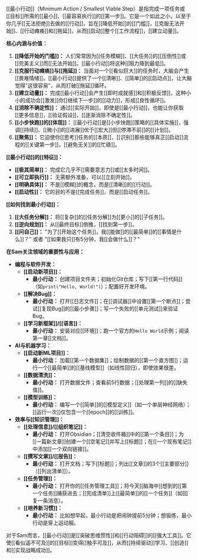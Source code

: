 [[最小行动]]（Minimum Action / Smallest Viable Step）是指完成一项任务或[[目标]]所需的[[最小]]、[[最容易执行]]的[[第一步]]。它是一个如此之小，以至于你几乎[[无法拒绝]]去做的[[行动]]，旨在[[降低开始]]的[[门槛]]，[[克服无法开始]]、[[行动瘫痪]]和[[拖延]]，从而[[启动]]整个[[工作流程]]，[[建立动量]]。

**核心内涵与价值：**

1.  **[[降低开始的门槛]]：** 人们常常因为[[任务模糊]]、[[大任务]]的[[压倒性]]或[[完美主义]]而[[无法开始]]。[[最小行动]]将这种[[阻力降到最低]]。
2.  **[[克服行动瘫痪]]与[[拖延]]：** 当面对一个[[看似巨大]]的任务时，大脑会产生[[畏难情绪]]。[[最小行动]]提供了一个[[清晰]]、[[简单]]的[[启动点]]，让大脑觉得“这很容易”，从而打破[[拖延]]循环。
3.  **[[建立动量]]：** 完成[[最小行动]]会产生[[即时成就感]]和[[积极反馈]]，这种小小的成功会[[激发]]你[[继续下一步]]的[[动力]]，形成[[良性循环]]。
4.  **[[消除不确定性]]：** 通过[[实际开始]]，即使是[[最小行动]]，也能让你获取[[更多信息]]，[[验证假设]]，[[逐渐消除不确定性]]。
5.  **[[小步快跑]]的[[体现]]：** [[最小行动]]是[[小步快跑]]策略的[[具体实施]]，强调[[持续]]、[[微小]]的[[进展]]优于[[宏大]]但[[停滞不前]]的[[计划]]。
6.  **[[聚焦]]：** 它迫使你[[思考]]任务的[[本质]]，[[识别]]那些能够真正[[启动]]流程的[[关键第一步]]，[[避免无关]]的[[忙碌]]。

**[[最小行动]]的[[特征]]：**

*   **[[极其简单]]：** 完成它几乎不[[需要意志力]]或[[太多时间]]。
*   **[[可立即执行]]：** 无需额外准备，可以[[立刻开始]]。
*   **[[明确具体]]：** 不是[[模糊]]的概念，而是[[清晰]]的[[行动]]。
*   **[[启动性]]：** 它的目的不是[[完成任务]]，而是[[启动任务]]。

**[[如何找到最小行动]]：**

1.  **[[大任务分解]]：** 将[[复杂]]的[[任务分解]]为[[更小]]的[[子任务]]。
2.  **[[逆向规划]]：** 从[[最终目标]]倒推，[[找到第一步]]。
3.  **[[问自己]]：** "为了[[开始这个任务]]，我[[能做]]的[[最简单]]的[[事情是什么]]？" 或者 "[[如果我只]]有5分钟，我[[会做什么]]？"

**在Sam关注领域的重要性与应用：**

*   **编程与软件开发：**
    *   **[[启动新项目]]：**
        *   **最小行动：** 创建项目文件夹；初始化Git仓库；写下[[第一行代码]]（如`print("Hello, World!")`）；配置好开发环境。
    *   **[[解决Bug]]：**
        *   **最小行动：** 打开[[日志文件]]；在[[调试器]]中设置[[第一个断点]]；尝试[[复现Bug]]的[[最小步骤]]；写一个失败的[[单元测试]]来验证Bug。
    *   **[[学习新框架]]/[[语言]]：**
        *   **最小行动：** 安装对应[[环境]]；跑一个官方的`Hello World`示例；阅读第一章[[文档]]。
*   **AI与机器学习：**
    *   **[[启动新ML项目]]：**
        *   **最小行动：** 加载[[第一个数据集]]；绘制数据的[[第一个直方图]]；运行一个[[最简单]]的[[基线模型]]（如线性回归），即使效果很差。
    *   **[[数据清洗]]：**
        *   **最小行动：** 打开数据文件；查看前5行数据；[[处理第一列]]的[[缺失值]]。
    *   **[[模型训练]]：**
        *   **最小行动：** 编写一个[[简单]]的[[模型定义]]（如一个单层神经网络）；[[运行一次]]仅包含一个[[epoch]]的[[训练]]。
*   **效率与[[知识管理]]：**
    *   **[[处理信息]]/[[组织笔记]]：**
        *   **最小行动：** 打开Obsidian；[[清空收件箱]]中的[[第一个条目]]；为[[一篇新文章]]创建一个[[空笔记]]并写上[[标题]]；在[[一个现有笔记]]中添加[[一个双向链接]]。
    *   **[[撰写文章]]/[[报告]]：**
        *   **最小行动：** 打开文档；写下[[标题]]；列出[[文章]]的3个[[主要部分]]（[[列出清单]]）。
    *   **[[任务管理]]：**
        *   **最小行动：** 打开你的[[任务管理工具]]；将今天[[脑海中]]想到的[[第一个任务]]捕获进去；[[完成清单]]上[[最简单]]的[[一个任务]]（如回复一条消息）。
    *   **[[培养新习惯]]：**
        *   **最小行动：** 比如想早起，最小行动是把闹钟提前5分钟；想锻炼，最小行动是穿上运动服。

对于Sam而言，[[最小行动]]是[[突破思维惯性]]和[[行动阻碍]]的[[强大工具]]。它使[[看似遥不可及]]的[[目标]]变得[[触手可及]]，从而[[持续驱动]]学习、[[创造]]和[[实现战略成功]]。